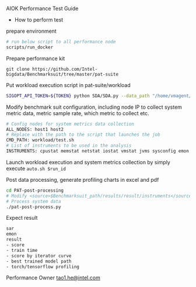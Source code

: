AIOK Performance Test Guide

* How to perform test

prepare environment

``` bash
# run below script to all performance node
scripts/run_docker
```

Prepare performance kit

`git clone https://github.com/Intel-bigdata/Benchmarksuit/tree/master/pat-suite`

Put workload execution script in pat-suite/workload
``` bash
SIGOPT_API_TOKEN=${TOKEN} python SDA/SDA.py --data_path "/home/vmagent/app/dataset/amazon_reviews" --model_name {name} --no_sigopt
```

Modify benchmark suit configuration, including node IP to collect system metric data, metric sample rate, which metric to collect etc.
``` bash
# Config nodes for system metrics data collection
ALL_NODES: host1 host2
# Replace with the path to the script that launches the job
CMD_PATH: workload/test.sh
# List of instruments to be used in the analysis
INSTRUMENTS: cpustat memstat netstat iostat vmstat jvms sysconfig emon
```
Launch workload execution and system metrics collection by simply execute `auto.sh $run_id`

Post data processing, generate profiling charts in excel and pdf
``` bash
cd PAT-post-processing
# Modify <source>$Benchmarksuit_path/results/result/instruments</source> in config.xml to your result dir
# Process system data
./pat-post-process.py
```

Expect result
``` bash
sar
emon
result
- score
- train time
- score by iterator curve
- best trained model path
- torch/tensorflow profiling
```

Performance Owner
tao1.he@intel.com
